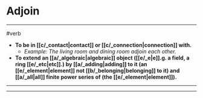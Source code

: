 # Adjoin
---
#verb
- **To be in [[c/_contact|contact]] or [[c/_connection|connection]] with.**
	- _Example: The living room and dining room adjoin each other._
- **To extend an [[a/_algebraic|algebraic]] object ([[e/_e|e]].g. a field, a ring [[e/_etc|etc]].) by [[a/_adding|adding]] to it (an [[e/_element|element]] not [[b/_belonging|belonging]] to it) and [[a/_all|all]] finite power series of (the [[e/_element|element]]).**
---
---
